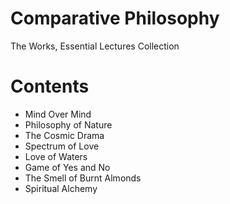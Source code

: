 # Comparative Philosophy
The Works, Essential Lectures Collection

# Contents
- Mind Over Mind
- Philosophy of Nature
- The Cosmic Drama
- Spectrum of Love
- Love of Waters
- Game of Yes and No
- The Smell of Burnt Almonds
- Spiritual Alchemy